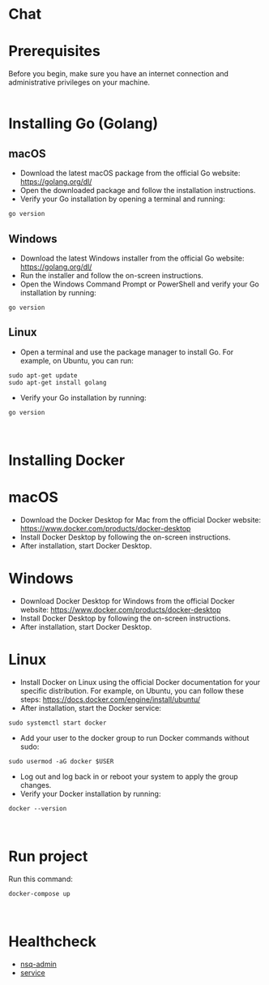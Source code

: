 # Chat

# Prerequisites
Before you begin, make sure you have an internet connection and administrative privileges on your machine.
\
&nbsp;

# Installing Go (Golang)
## macOS
- Download the latest macOS package from the official Go website: https://golang.org/dl/
- Open the downloaded package and follow the installation instructions.
- Verify your Go installation by opening a terminal and running:
```
go version
```

## Windows
- Download the latest Windows installer from the official Go website: https://golang.org/dl/
- Run the installer and follow the on-screen instructions.
- Open the Windows Command Prompt or PowerShell and verify your Go installation by running:
```
go version
```

## Linux
- Open a terminal and use the package manager to install Go. For example, on Ubuntu, you can run:
```
sudo apt-get update
sudo apt-get install golang
```
- Verify your Go installation by running:
```
go version
```
&nbsp;

# Installing Docker
# macOS
- Download the Docker Desktop for Mac from the official Docker website: https://www.docker.com/products/docker-desktop
- Install Docker Desktop by following the on-screen instructions.
- After installation, start Docker Desktop.

# Windows
- Download Docker Desktop for Windows from the official Docker website: https://www.docker.com/products/docker-desktop
- Install Docker Desktop by following the on-screen instructions.
- After installation, start Docker Desktop.

# Linux
- Install Docker on Linux using the official Docker documentation for your specific distribution. For example, on Ubuntu, you can follow these steps: https://docs.docker.com/engine/install/ubuntu/
- After installation, start the Docker service:
```
sudo systemctl start docker
```
- Add your user to the docker group to run Docker commands without sudo:
```
sudo usermod -aG docker $USER
```
- Log out and log back in or reboot your system to apply the group changes.
- Verify your Docker installation by running:
```
docker --version
```
&nbsp;

# Run project
Run this command:
```
docker-compose up
```
&nbsp;

# Healthcheck
- [nsq-admin](http://localhost:3004/)
- [service](http://localhost:8080/check)